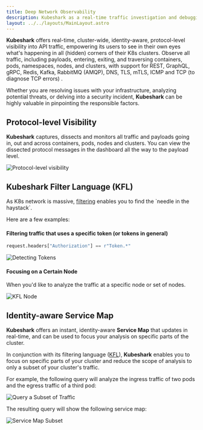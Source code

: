```yaml
---
title: Deep Network Observability
description: Kubeshark as a real-time traffic investigation and debugging.
layout: ../../layouts/MainLayout.astro
---
```


**Kubeshark** offers real-time, cluster-wide, identity-aware, protocol-level visibility into API traffic, empowering its users to see in their own eyes what's happening in all (hidden) corners of their K8s clusters. Observe all traffic,  including payloads, entering, exiting, and traversing containers, pods, namespaces, nodes, and clusters, with support for REST, GraphQL, gRPC, Redis, Kafka, RabbitMQ (AMQP), DNS, TLS, mTLS, ICMP and TCP (to diagnose TCP errors)
.

Whether you are resolving issues with your infrastructure, analyzing potential threats, or delving into a security incident, **Kubeshark** can be highly valuable in pinpointing the responsible factors.

## Protocol-level Visibility

**Kubeshark** captures, dissects and monitors all traffic and payloads going in, out and across containers, pods, nodes and clusters. You can view the dissected protocol messages in the dashboard all the way to the payload level.

![Protocol-level visibility](/ui-full.png)

## Kubeshark Filter Language (KFL)

As K8s network is massive, [filtering](/en/filtering) enables you to find the \`needle in the haystack\`.

Here are a few examples:

#### Filtering traffic that uses a specific token (or tokens in general)

```python
request.headers["Authorization"] == r"Token.*"
```

![Detecting Tokens](/kfl-token.png)

#### Focusing on a Certain Node

When you'd like to analyze the traffic at a specific node or set of nodes.

![KFL Node](/kfl-node.png)

## Identity-aware Service Map

**Kubeshark** offers an instant, identity-aware **Service Map** that updates in real-time, and can be used to focus your analysis on specific parts of the cluster. 

In conjunction with its filtering language ([KFL](/en/filtering#kfl-syntax-reference)), **Kubeshark** enables you to focus on specific parts of your cluster and reduce the scope of analysis to only a subset of your cluster's traffic.

For example, the following query will analyze the ingress traffic of two pods and the egress traffic of a third pod:

![Query a Subset of Traffic](/query-subset.png)

The resulting query will show the following service map:

![Service Map Subset](/service-map-subset.png)

